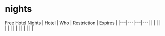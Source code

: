 # nights
Free Hotel Nights
| Hotel  | Who  | Restriction  | Expires  |
|---|---|---|---|
|   |   |   |   |
|   |   |   |   |
|   |   |   |   |
